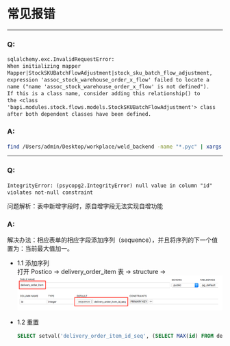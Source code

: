# 常见报错

---

### Q:
```
sqlalchemy.exc.InvalidRequestError: 
When initializing mapper Mapper|StockSKUBatchFlowAdjustment|stock_sku_batch_flow_adjustment, 
expression 'assoc_stock_warehouse_order_x_flow' failed to locate a name ("name 'assoc_stock_warehouse_order_x_flow' is not defined"). 
If this is a class name, consider adding this relationship() to 
the <class 'bapi.modules.stock.flows.models.StockSKUBatchFlowAdjustment'> class after both dependent classes have been defined.
```

### A:
```bash
find /Users/admin/Desktop/workplace/weld_backend -name "*.pyc" | xargs rm -rf
```

---

### Q:
```
IntegrityError: (psycopg2.IntegrityError) null value in column "id" violates not-null constraint
```
问题解析：表中新增字段时，原自增字段无法实现自增功能


### A:
解决办法：相应表单的相应字段添加序列（sequence），并且将序列的下一个值置为：当前最大值加一。

- 1.1 添加序列   
打开 Postico  →  delivery_order_item 表  →   structure → 
![](/workspace/weld_backend/img/qa2.png)


- 1.2 重置       
    ```sql
    SELECT setval('delivery_order_item_id_seq', (SELECT MAX(id) FROM delivery_order_item)+1)
    ```
